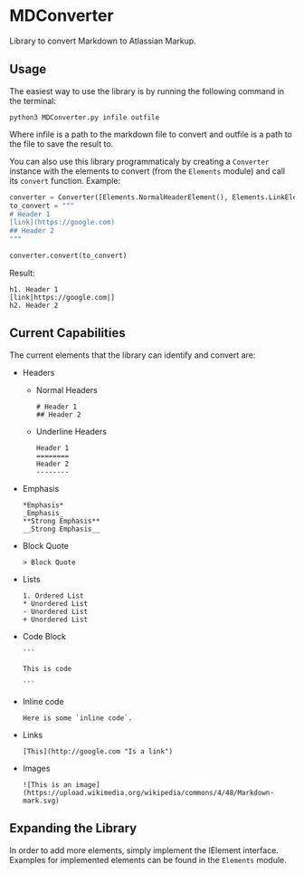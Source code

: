 # MDConverter
Library to convert Markdown to Atlassian Markup.

## Usage
The easiest way to use the library is by running the following command in the terminal:
```
python3 MDConverter.py infile outfile
```
Where infile is a path to the markdown file to convert and outfile is a path to the file to save the result to.

You can also use this library programmaticaly by creating a `Converter` instance with the elements to convert (from the `Elements` module) and call its `convert` function. Example:

```python
converter = Converter([Elements.NormalHeaderElement(), Elements.LinkElement()])
to_convert = """
# Header 1
[link](https://google.com)
## Header 2
"""

converter.convert(to_convert)
```

Result:
```
h1. Header 1
[link|https://google.com|]
h2. Header 2
```

## Current Capabilities
The current elements that the library can identify and convert are:

* Headers
  * Normal Headers
    ```
    # Header 1
    ## Header 2
    ```
  * Underline Headers
    ```
    Header 1
    ========
    Header 2
    --------
    ```
* Emphasis
  ```
  *Emphasis*
  _Emphasis_
  **Strong Emphasis**
  __Strong Emphasis__
  ```
* Block Quote
  ```
  > Block Quote
  ```
* Lists
  ```
  1. Ordered List
  * Unordered List
  - Unordered List
  + Unordered List
  ```
* Code Block

      ```

      This is code

      ```
* Inline code
  ```
  Here is some `inline code`.
  ```
* Links
  ```
  [This](http://google.com "Is a link")
  ```
* Images
  ```
  ![This is an image](https://upload.wikimedia.org/wikipedia/commons/4/48/Markdown-mark.svg)
  ```
    
## Expanding the Library

In order to add more elements, simply implement the IElement interface. Examples for implemented elements can be found in the `Elements` module.
